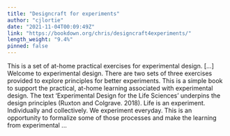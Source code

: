 ```yaml
---
title: "Designcraft for experiments"
author: "cjlortie"
date: "2021-11-04T00:09:49Z"
link: "https://bookdown.org/chris/designcraft4experiments/"
length_weight: "9.4%"
pinned: false
---
```


This is a set of at-home practical exercises for experimental design. [...] Welcome to experimental design. There are two sets of three exercises provided to explore principles for better experiments. This is a simple book to support the practical, at-home learning associated with experimental design. The text ‘Experimental Design for the Life Sciences’ underpins the design principles (Ruxton and Colgrave. 2018). Life is an experiment. Individually and collectively. We experiment everyday. This is an opportunity to formalize some of those processes and make the learning from experimental ...
